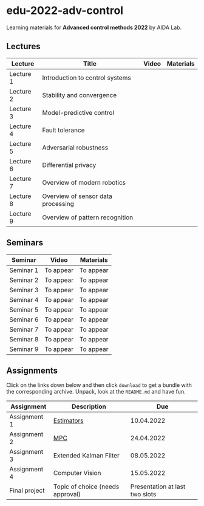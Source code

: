 # edu-2022-adv-control
Learning materials for **Advanced control methods 2022** by AIDA Lab.

## Lectures

Lecture | Title | Video | Materials | 
| ----- | ------ | ----- | ------ | 
|Lecture 1|Introduction to control systems||| 
|Lecture 2|Stability and convergence||| 
|Lecture 3|Model-predictive control||| 
|Lecture 4|Fault tolerance||| 
|Lecture 5|Adversarial robustness||| 
|Lecture 6|Differential privacy||| 
|Lecture 7|Overview of modern robotics||| 
|Lecture 8|Overview of sensor data processing||| 
|Lecture 9|Overview of pattern recognition||| 
## Seminars 

Seminar | Video |Materials |
| ----- | ------ | ----- | 
| Seminar 1 |To appear|To appear|
| Seminar 2 |To appear|To appear|
| Seminar 3 |To appear|To appear|  
| Seminar 4 |To appear|To appear| 
| Seminar 5 |To appear|To appear| 
| Seminar 6 |To appear|To appear|
| Seminar 7 |To appear|To appear| 
| Seminar 8 |To appear|To appear| 
| Seminar 9 |To appear|To appear| 

## Assignments

Click on the links down below and then click `download` to get a bundle with the corresponding archive.
Unpack, look at the `README.md` and have fun.

Assignment | Description | Due | 
| ----- | ------ |  ------ | 
| Assignment 1 | [Estimators](./assignments/asgn-1/asgn-1.zip) |  10.04.2022 | 
| Assignment 2 | [MPC](./assignments/asgn-2/asgn-2.zip) | 24.04.2022 | 
| Assignment 3 | Extended Kalman Filter |  08.05.2022 |
| Assignment 4 | Computer Vision|  15.05.2022 |
| Final project | Topic of choice (needs approval) | Presentation at last two slots |
